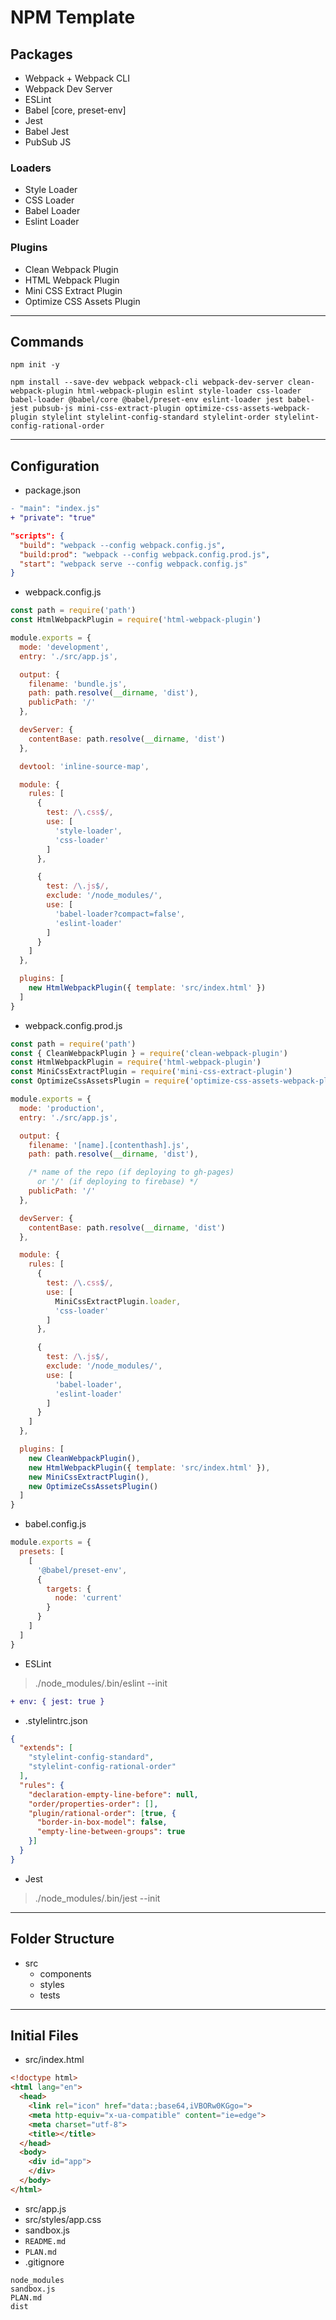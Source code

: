 # NPM Template

## Packages

+ Webpack + Webpack CLI
+ Webpack Dev Server
+ ESLint
+ Babel [core, preset-env]
+ Jest
+ Babel Jest
+ PubSub JS

### Loaders

+ Style Loader
+ CSS Loader
+ Babel Loader
+ Eslint Loader

### Plugins

+ Clean Webpack Plugin
+ HTML Webpack Plugin
+ Mini CSS Extract Plugin
+ Optimize CSS Assets Plugin

------

## Commands

```shell
npm init -y
```

```shell
npm install --save-dev webpack webpack-cli webpack-dev-server clean-webpack-plugin html-webpack-plugin eslint style-loader css-loader babel-loader @babel/core @babel/preset-env eslint-loader jest babel-jest pubsub-js mini-css-extract-plugin optimize-css-assets-webpack-plugin stylelint stylelint-config-standard stylelint-order stylelint-config-rational-order
```

------

## Configuration

+ package.json

```diff
- "main": "index.js"
+ "private": "true"
```

```json
"scripts": {
  "build": "webpack --config webpack.config.js",
  "build:prod": "webpack --config webpack.config.prod.js",
  "start": "webpack serve --config webpack.config.js"
}
```

+ webpack.config.js

```javascript
const path = require('path')
const HtmlWebpackPlugin = require('html-webpack-plugin')

module.exports = {
  mode: 'development',
  entry: './src/app.js',

  output: {
    filename: 'bundle.js',
    path: path.resolve(__dirname, 'dist'),
    publicPath: '/'
  },

  devServer: {
    contentBase: path.resolve(__dirname, 'dist')
  },

  devtool: 'inline-source-map',

  module: {
    rules: [
      {
        test: /\.css$/,
        use: [
          'style-loader',
          'css-loader'
        ]
      },

      {
        test: /\.js$/,
        exclude: '/node_modules/',
        use: [
          'babel-loader?compact=false',
          'eslint-loader'
        ]
      }
    ]
  },

  plugins: [
    new HtmlWebpackPlugin({ template: 'src/index.html' })
  ]
}

```

+ webpack.config.prod.js

```javascript
const path = require('path')
const { CleanWebpackPlugin } = require('clean-webpack-plugin')
const HtmlWebpackPlugin = require('html-webpack-plugin')
const MiniCssExtractPlugin = require('mini-css-extract-plugin')
const OptimizeCssAssetsPlugin = require('optimize-css-assets-webpack-plugin')

module.exports = {
  mode: 'production',
  entry: './src/app.js',

  output: {
    filename: '[name].[contenthash].js',
    path: path.resolve(__dirname, 'dist'),

    /* name of the repo (if deploying to gh-pages)
      or '/' (if deploying to firebase) */
    publicPath: '/'
  },

  devServer: {
    contentBase: path.resolve(__dirname, 'dist')
  },

  module: {
    rules: [
      {
        test: /\.css$/,
        use: [
          MiniCssExtractPlugin.loader,
          'css-loader'
        ]
      },

      {
        test: /\.js$/,
        exclude: '/node_modules/',
        use: [
          'babel-loader',
          'eslint-loader'
        ]
      }
    ]
  },

  plugins: [
    new CleanWebpackPlugin(),
    new HtmlWebpackPlugin({ template: 'src/index.html' }),
    new MiniCssExtractPlugin(),
    new OptimizeCssAssetsPlugin()
  ]
}

```

+ babel.config.js

```javascript
module.exports = {
  presets: [
    [
      '@babel/preset-env',
      {
        targets: {
          node: 'current'
        }
      }
    ]
  ]
}

```

+ ESLint

>./node_modules/.bin/eslint --init

```diff
+ env: { jest: true }
```

+ .stylelintrc.json

```json
{
  "extends": [
    "stylelint-config-standard",
    "stylelint-config-rational-order"
  ],
  "rules": {
    "declaration-empty-line-before": null,
    "order/properties-order": [],
    "plugin/rational-order": [true, {
      "border-in-box-model": false,
      "empty-line-between-groups": true
    }]
  }
}

```

+ Jest

>./node_modules/.bin/jest --init

------

## Folder Structure

+ src
  + components
  + styles
  + tests

------

## Initial Files

+ src/index.html

```html
<!doctype html>
<html lang="en">
  <head>
    <link rel="icon" href="data:;base64,iVBORw0KGgo=">
    <meta http-equiv="x-ua-compatible" content="ie=edge">
    <meta charset="utf-8">
    <title></title>
  </head>
  <body>
    <div id="app">
    </div>
  </body>
</html>

```

+ src/app.js
+ src/styles/app.css
+ sandbox.js
+ `README.md`
+ `PLAN.md`
+ .gitignore

```git
node_modules
sandbox.js
PLAN.md
dist

```

